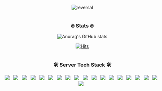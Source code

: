 <div align=center>

![reversal](https://capsule-render.vercel.app/api?type=rect&text=Game%20Developer&fontAlign=50&fontSize=40&desc=PobyCoder&descAlign=50&descAlignY=70&theme=radical&height=180)
<br><br>
<h3 align="center"><b>🔥 Stats 🔥</b></h3>

![Anurag's GitHub stats](https://github-readme-stats.vercel.app/api?username=PobyCoder&show_icons=true&theme=radical)

[![Hits](https://hits.seeyoufarm.com/api/count/incr/badge.svg?url=https%3A%2F%2Fgithub.com%2FPobyCoder%2Fhit-counter&count_bg=%23F332AD&title_bg=%23555555&icon=&icon_color=%23E7E7E7&title=hits&edge_flat=false)](https://hits.seeyoufarm.com)
<br><br>
<h3 align="center"><b>🛠 Server Tech Stack 🛠</b></h3>
<p align="center">
    <img src="https://img.shields.io/badge/Spring Boot-6DB33F?style=flat-square&logo=Spring Boot&logoColor=white"/></a> &nbsp
    <img src="https://img.shields.io/badge/JAVA-008FC7?style=flat-square&logo=java&logoColor=white"/></a> &nbsp
    <img src="https://img.shields.io/badge/Kotlin-a85ef2?style=flat-square&logo=Kotlin&logoColor=white"/></a> &nbsp
    <img src="https://img.shields.io/badge/.NET-512BD4?style=flat-square&logo=.NET&logoColor=white"/></a> &nbsp
    <img src="https://img.shields.io/badge/C Sharp-00599C?style=flat-square&logo=C Sharp&logoColor=white"/></a> &nbsp
    <img src="https://img.shields.io/badge/Node.js-339933?style=flat-square&logo=Node.js&logoColor=white"/></a> &nbsp
    <img src="https://img.shields.io/badge/TypeScript-3178C6?style=flat-square&logo=TypeScript&logoColor=white"/></a> &nbsp 
    <img src="https://img.shields.io/badge/Rust-000000?style=flat-square&logo=Rust&logoColor=white"/></a> &nbsp 
    <img src="https://img.shields.io/badge/Go-00ADD8?style=flat-square&logo=Go&logoColor=white"/></a> &nbsp 
    <img src="https://img.shields.io/badge/Swift-F05138?style=flat-square&logo=Swift&logoColor=white"/></a> &nbsp
    <img src="https://img.shields.io/badge/PHP-777BB4?style=flat-square&logo=PHP&logoColor=white"/></a> &nbsp
    <img src="https://img.shields.io/badge/Docker-2496ED?style=flat-square&logo=Docker&logoColor=white"/></a> &nbsp
    <img src="https://img.shields.io/badge/Kubernetes-326CE5?style=flat-square&logo=Kubernetes&logoColor=white"/></a> &nbsp
    <img src="https://img.shields.io/badge/Amazon AWS-232F3E?style=flat-square&logo=Amazon AWS&logoColor=white"/></a> &nbsp
    <img src="https://img.shields.io/badge/MySQL-4479A1?style=flat-square&logo=MySQL&logoColor=white"/></a> &nbsp 
    <img src="https://img.shields.io/badge/MongoDB-47A248?style=flat-square&logo=MongoDB&logoColor=white"/></a> &nbsp 
    <img src="https://img.shields.io/badge/Redis-DC382D?style=flat-square&logo=Redis&logoColor=white"/></a> &nbsp 
    <img src="https://img.shields.io/badge/ELK-005571?style=flat-square&logo=Elastic&logoColor=white"/></a> &nbsp 
    <img src="https://img.shields.io/badge/Apache Kafka-231F20?style=flat-square&logo=Apache Kafka&logoColor=white"/></a> &nbsp 
</p>
</div>
